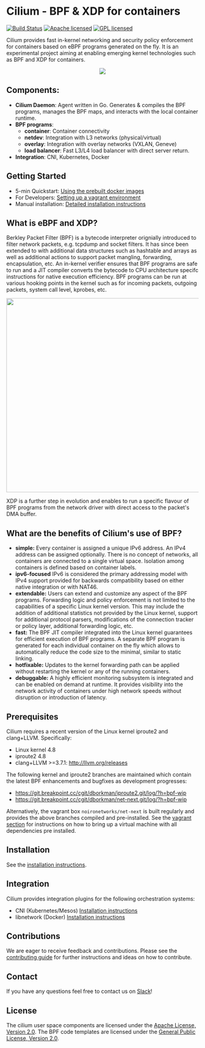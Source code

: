 # Cilium - BPF & XDP for containers

[![Build Status](https://travis-ci.com/noironetworks/cilium-net.svg?token=m4sEpxc6NCMcs2UVyQTA&branch=master)](https://travis-ci.com/noironetworks/cilium-net)
[![Apache licensed](https://img.shields.io/badge/license-Apache-blue.svg)](https://github.com/cilium/cilium/blob/master/LICENSE)
[![GPL licensed](https://img.shields.io/badge/license-GPL-blue.svg)](https://github.com/cilium/cilium/blob/master/bpf/COPYING)

Cilium provides fast in-kernel networking and security policy enforcement for
containers based on eBPF programs generated on the fly. It is an experimental
project aiming at enabling emerging kernel technologies such as BPF and XDP
for containers.

<p align="center">
   <img src="doc/images/cilium-arch.png" />
</p>

## Components:
  * **Cilium Daemon**: Agent written in Go. Generates & compiles the BPF
    programs, manages the BPF maps, and interacts with the local container
    runtime.
  * **BPF programs**:
    * **container**: Container connectivity
    * **netdev**: Integration with L3 networks (physical/virtual)
    * **overlay**: Integration with overlay networks (VXLAN, Geneve)
    * **load balancer**: Fast L3/L4 load balancer with direct server return.
  * **Integration**: CNI, Kubernetes, Docker

## Getting Started

 * 5-min Quickstart: [Using the prebuilt docker images](examples/docker-compose/README.md)
 * For Developers: [Setting up a vagrant environment](doc/vagrant.md)
 * Manual installation: [Detailed installation instructions](doc/installation.md)

## What is eBPF and XDP?

Berkley Packet Filter (BPF) is a bytecode interpreter orignially introduced
to filter network packets, e.g. tcpdump and socket filters. It has since been
extended to with additional data structures such as hashtable and arrays as
well as additional actions to support packet mangling, forwarding,
encapsulation, etc. An in-kernel verifier ensures that BPF programs are safe
to run and a JIT compiler converts the bytecode to CPU architecture specifc
instructions for native execution efficiency. BPF programs can be run at
various hooking points in the kernel such as for incoming packets, outgoing
packets, system call level, kprobes, etc.

<p align="center">
   <img src="doc/images/bpf-overview.png" width="508" />
</p>

XDP is a further step in evolution and enables to run a specific flavour of
BPF programs from the network driver with direct access to the packet's DMA
buffer.

## What are the benefits of Cilium's use of BPF?

 * **simple:**
   Every container is assigned a unique IPv6 address. An IPv4 address can be
   assigned optionally. There is no concept of networks, all containers are
   connected to a single virtual space. Isolation among containers is defined
   based on container labels.
 * **ipv6-focused**
   IPv6 is considered the primary addressing model with IPv4 support provided
   for backwards compatibility based on either native integration or with
   NAT46.
 * **extendable:**
   Users can extend and customize any aspect of the BPF programs. Forwarding
   logic and policy enforcement is not limited to the capabilities of a
   specific Linux kernel version. This may include the addition of additional
   statistics not provided by the Linux kernel, support for additional protocol
   parsers, modifications of the connection tracker or policy layer, additional
   forwarding logic, etc.
 * **fast:**
   The BPF JIT compiler integrated into the Linux kernel guarantees for
   efficient execution of BPF programs. A separate BPF program is generated for
   each individual container on the fly which allows to automatically reduce the
   code size to the minimal, similar to static linking.
 * **hotfixable:**
   Updates to the kernel forwarding path can be applied without restarting the
   kernel or any of the running containers.
 * **debuggable:**
   A highly efficient monitoring subsystem is integrated and can be enabled on
   demand at runtime. It provides visibility into the network activity of
   containers under high network speeds without disruption or introduction of
   latency.

## Prerequisites

Cilium requires a recent version of the Linux kernel iproute2 and clang+LLVM.
Specifically:
  * Linux kernel 4.8
  * iproute2 4.8
  * clang+LLVM >=3.7.1: http://llvm.org/releases

The following kernel and iproute2 branches are maintained which contain the
latest BPF enhancements and bugfixes as development progresses:

  * https://git.breakpoint.cc/cgit/dborkman/iproute2.git/log/?h=bpf-wip
  * https://git.breakpoint.cc/cgit/dborkman/net-next.git/log/?h=bpf-wip

Alternatively, the vagrant box `noironetworks/net-next` is built regularly
and provides the above branches compiled and pre-installed. See the
[vagrant section](doc/vagrant.md) for instructions on how to bring up a
virtual machine with all dependencies pre installed.

## Installation

See the [installation instructions](doc/installation.md).

## Integration

Cilium provides integration plugins for the following orchestration systems:
  * CNI (Kubernetes/Mesos) [Installation instructions](examples/kubernetes/README.md)
  * libnetwork (Docker) [Installation instructions](doc/docker.md)

## Contributions

We are eager to receive feedback and contributions. Please see the
[contributing guide](doc/contributing.md) for further instructions and ideas
on how to contribute.

## Contact

If you have any questions feel free to contact us on [Slack](https://cilium.slack.com)!

## License

The cilium user space components are licensed under the
[Apache License, Version 2.0](LICENSE). The BPF code templates are licensed
under the [General Public License, Version 2.0](bpf/COPYING).
